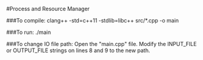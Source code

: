#Process and Resource Manager

###To compile:
clang++ -std=c++11 -stdlib=libc++ src/*.cpp -o main

###To run:
./main

###To change IO file path:
Open the "main.cpp" file. Modify the INPUT_FILE or OUTPUT_FILE strings on lines 8 and 9 to the new path.
